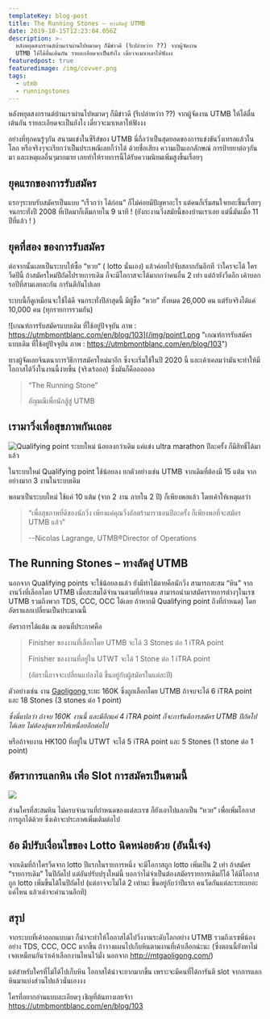```yaml
---
templateKey: blog-post
title: The Running Stones – ทางลัดสู่ UTMB
date: 2019-10-15T12:23:04.056Z
description: >-
  หลังหยุดสงกรานต์บ้านเราผ่านไปหมาดๆ ก็มีข่าวดี (รึเปล่าหว่าา ??) จากผู้จัดงาน
  UTMB ให้ได้ตื่นเต้นกัน รายละเอียดจะเป็นยังไง เดี๋ยวจะมาเหลาให้ฟังงง
featuredpost: true
featuredimage: /img/covver.png
tags:
  - utmb
  - runningstones
---
```

หลังหยุดสงกรานต์บ้านเราผ่านไปหมาดๆ ก็มีข่าวดี (รึเปล่าหว่าา ??) จากผู้จัดงาน UTMB ให้ได้ตื่นเต้นกัน รายละเอียดจะเป็นยังไง เดี๋ยวจะมาเหลาให้ฟังงง

อย่างที่ทุกคนรู้ๆกัน สนามแข่งในซีรีส์ของ UTMB นี่ถือว่าเป็นสุดยอดของการแข่งขันวิ่งเทรลแล้วในโลก หรือจริงๆจะเรียกว่าเป็นประเพณีเลยก็ว่าได้ ด้วยชื่อเสียง ความเป็นเอกลักษณ์ การป้ายยาต่อๆกันมา และเหตุผลอื่นๆมากมาย เลยทำให้รายการนี้ได้รับความนิยมเพิ่มสูงขึ้นเรื่อยๆ

## ยุคแรกของการรับสมัคร

แรกๆระบบรับสมัครเป็นแบบ “เร็วกว่า ได้ก่อน” ก็ไม่ค่อยมีปัญหาอะไร แต่คนก็เริ่มสนใจเยอะขึ้นเรื่อยๆ จนกระทั่งปี 2008 ที่เปิดมาก็เต็มภายใน 9 นาที ! (ยังกะงานวิ่งสมัยนี้ของบ้านเราเลย แต่นี่มันเมื่อ 11 ปีที่แล้ว ! )

## ยุคที่สอง ของการรับสมัคร

ต่อจากนั้นเลยเป็นระบบให้ซื้อ “หวย” ( lotto นั่นเอง) แล้วค่อยไปจับสลากกันอีกที ว่าใครจะได้ ใครวืดปีนี้ ถ้าสมัครใหม่ปีถัดไปรายการเดิม ก็จะมีโอกาสจะได้มากกว่าคนอื่น 2 เท่า แต่ถ้ายังวืดอีก เค้าบอกรอปีที่สามเลยละกัน การันตีกันไปเลย

ระบบนี้ก็ดูเหมือนจะใช้ได้ดี จนกระทั่งปีล่าสุดนี้ มีผู้ซื้อ “หวย” ทั้งหมด 26,000 คน แต่รับจริงได้แค่ 10,000 คน (ทุกรายการรวมกัน)

![เกณฑ์การรับสมัครแบบเดิม ที่ใช้อยู่ปัจจุบัน ภาพ : https://utmbmontblanc.com/en/blog/103](/img/point1.png "เกณฑ์การรับสมัครแบบเดิม ที่ใช้อยู่ปัจจุบัน ภาพ : https://utmbmontblanc.com/en/blog/103")

ทางผู้จัดเลยจินตนาการวิธีการสมัครใหม่มาอีก ซึ่งจะเริ่มใช้ในปี 2020 นี้ และเค้าเคลมว่ามันจะทำให้มีโอกาสได้วิ่งในงานนี้ง่ายขึ้น (จริงเร้อออ) ซึ่งมันก็คืออออออ

> “The Running Stone”
>
> 
>
> อัญมณีเพื่อนักสู้สู่ UTMB



## เรามาวิ่งเพื่อสุขภาพกันเถอะ

![Qualifying point ระบบใหม่ น้อยลงกว่าเดิม  แค่แข่ง ultra marathon ปีละครั้ง ก็มีสิทธิ์ได้มาแล้ว](/img/point2.png "Qualifying point ระบบใหม่ น้อยลงกว่าเดิม  แค่แข่ง ultra marathon ปีละครั้ง ก็มีสิทธิ์ได้มาแล้ว")

ในระบบใหม่ Qualifying point ใช้น้อยลง ยกตัวอย่างเช่น UTMB จากเดิมที่ต้องมี 15 แต้ม จากอย่างมาก 3 งานในระบบเดิม

พอมาเป็นระบบใหม่ ใช้แค่ 10 แต้ม (จาก 2 งาน ภายใน 2 ปี) ก็เพียงพอแล้ว โดยเค้าให้เหตุผลว่า

> “เพื่อสุขภาพที่ดีของนักวิ่ง เพียงแค่คุณวิ่งอัลตร้ามาราธอนปีละครั้ง ก็เพียงพอที่จะสมัคร UTMB แล้ว”
>
> 
>
> \--Nicolas Lagrange, UTMB®Director of Operations

## The Running Stones – ทางลัดสู่ UTMB

นอกจาก Qualifying points จะใช้น้อยลงแล้ว ยังมีท่าไม้ตายคือนักวิ่ง สามารถสะสม “หิน” จากงานวิ่งที่เลือกโดย UTMB เมื่อสะสมได้จำนวนตามที่กำหนด สามารถนำมาสมัครรายการต่างๆในเรซ UTMB รวมถึงพวก TDS, CCC, OCC ได้เลย ถ้าหากมี Qualifying point ถึงที่กำหนด) โดยอัตราแลกเปลี่ยนเป็นประมาณนี้

อัตราการได้แต้ม ณ ตอนที่ประกาศคือ

> Finisher ของงานที่เลือกโดย UTMB จะได้ 3 Stones ต่อ 1 iTRA point
>
> Finisher ของงานที่อยู่ใน UTWT จะได้ 1 Stone ต่อ 1 iTRA point
>
> (อัตรานี้อาจจะเปลี่ยนแปลงได้ ขึ้นอยู่กับผู้สมัครในแต่ละปี)

ตัวอย่างเช่น งาน [Gaoligong ](http://mtgaoligong.com/)ระยะ 160K ซึ่งถูกเลือกโดย UTMB ถ้าจบจะได้ 6 iTRA point และ 18 Stones (3 stones ต่อ 1 point)

_ซึ่งนี่แปลว่า ถ้าจบ 160K งานนี้ และมีอีกแค่ 4 iTRA point ก็จะการันตีการสมัคร UTMB ปีถัดไปได้เลย ไม่ต้องลุ้นหวยให้เหนื่อยอีกต่อไป_

หรือถ้าจบงาน HK100 ที่อยู่ใน UTWT จะได้ 5 iTRA point และ 5 Stones (1 stone ต่อ 1 point)

## อัตราการแลกหิน เพื่อ Slot การสมัครเป็นตามนี้

![](/img/point3.png)

ส่วนใครที่สะสมหิน ไม่ครบจำนวนที่กำหนดของแต่ละเรซ ก็ยังเอาไปแลกเป็น “หวย” เพื่อเพิ่มโอกาสการถูกได้ด้วย ซึ่งเค้าจะประกาศเพิ่มเติมต่อไป

## อ้อ มีปรับเงื่อนไขของ Lotto นิดหน่อยด้วย (อันนี้เจ๋ง)

จากเดิมที่ถ้าใครวืดจาก lotto ปีแรกในรายการหนึ่ง จะมีโอกาสถูก lotto เพิ่มเป็น 2 เท่า ถ้าสมัคร “รายการเดิม” ในปีถัดไป แต่อันปรับปรุงใหม่นี้ บอกว่าไม่จำเป็นต้องสมัครรายการเดิมก็ได้ ได้มีโอกาสถูก lotto เพิ่มขึ้นได้ในปีถัดไป (แต่อาจจะไม่ได้ 2 เท่านะ ขึ้นอยู่กับว่าปีแรก คนวืดกันแต่ละระยะเยอะแค่ไหน แล้วเค้าจะคำนวนอีกที)

## สรุป

จากระบบที่เค้าออกแบบมา ก็น่าจะทำให้โอกาสได้ไปวิ่งงานระดับโลกอย่าง UTMB รวมถึงเรซพี่น้องอย่าง TDS, CCC, OCC มากขึ้น ถ้าวางแผนไปเก็บหินตามงานที่เค้าเลือกน่ะนะ (ซึ่งตอนนี้ยังหาไม่เจอเหมือนกันว่าเค้าเลือกงานไหนไว้มั่ง นอกจาก <http://mtgaoligong.com/>)

แต่สำหรับใครที่ไม่ได้ไปเก็บหิน โอกาสได้น่าจะยากมากขึ้น เพราะจะมีคนที่ได้การันตี slot จากการแลกหินมาแบ่งส่วนไปแล้วนั่นเองงง



ใครที่อยากอ่านแบบละเอียดๆ เชิญที่ต้นทางเลยจ้าา <https://utmbmontblanc.com/en/blog/103>
